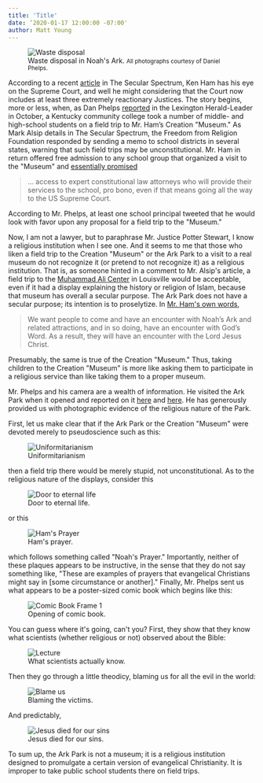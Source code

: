 ```yaml
---
title: 'Title'
date: ‘2020-01-17 12:00:00 -07:00'
author: Matt Young
---
```


<figure>
<img src="/uploads/2019/Waste_Disposal_600.jpg" alt="Waste disposal"/>
<figcaption>Waste disposal in Noah's Ark. <small>All photographs courtesy of Daniel Phelps.</small>
</figcaption>
</figure>

According to a recent <a href="https://www.patheos.com/blogs/secularspectrum/2019/01/kentucky-college-visits-ark-encounter-using-scholarship-funds-ken-ham-hopes-to-provoke-supreme-court-battle/">article</a> in The Secular Spectrum, Ken Ham has his eye on the Supreme Court, and well he might considering that the Court now includes at least three extremely reactionary Justices. The story begins, more or less, when, as Dan Phelps <a href="https://www.kentucky.com/opinion/op-ed/article219526300.html">reported</a> in the Lexington Herald-Leader in October, a Kentucky community college took a number of middle- and high-school students on a field trip to Mr. Ham’s Creation "Museum." As Mark Alsip details in The Secular Spectrum, the Freedom from Religion Foundation responded by sending a memo to school districts in several states, warning that such field trips may be unconstitutional. Mr. Ham in return offered free admission to any school group that organized a visit to the "Museum" and <a href="https://answersingenesis.org/religious-freedom/ffrf-threatens-public-schools-over-visits-to-ark-and-museum/">essentially promised</a> 

<blockquote>... access to expert constitutional law attorneys who will provide their services to the school, pro bono, even if that means going all the way to the US Supreme Court.</blockquote> 

According to Mr. Phelps, at least one school principal tweeted that he would look with favor upon any proposal for a field trip to the "Museum." 

<!--more-->

Now, I am not a lawyer, but to paraphrase Mr. Justice Potter Stewart, I know a religious institution when I see one. And it seems to me that those who liken a field trip to the Creation "Museum" or the Ark Park to a visit to a real museum do not recognize it (or pretend to not recognize it) as a religious institution. That is, as someone hinted in a comment to Mr. Alsip's article, a field trip to the <a href="https://alicenter.org/">Muhammad Ali Center</a> in Louisville would be acceptable, even if it had a display explaining the history or religion of Islam, because that museum has overall a secular purpose. The Ark Park does not have a secular purpose; its intention is to proselytize. In <a href="https://answersingenesis.org/noahs-ark/why-build-ark/">Mr. Ham's own words</a>,

<blockquote>We want people to come and have an encounter with Noah’s Ark and related attractions, and in so doing, have an encounter with God’s Word. As a result, they will have an encounter with the Lord Jesus Christ.</blockquote>

Presumably, the same is true of the Creation "Museum." Thus, taking children to the Creation "Museum" is more like asking them to participate in a religious service than like taking them to a proper museum.

Mr. Phelps and his camera are a wealth of information. He visited the Ark Park when it opened and reported on it <a href="https://pandasthumb.org/archives/2016/07/ark-park-on-ope.html">here</a> and <a href="https://ncse.com/library-resource/kentucky-gets-ark-shaped-second-creation-museum">here</a>. He has generously provided us with photographic evidence of the religious nature of the Park.

First, let us make clear that if the Ark Park or the Creation "Museum" were devoted merely to pseudoscience such as this:

<figure>
<img src="/uploads/2019/Uniformitarianism_600.jpg" alt="Uniformitarianism"/>
<figcaption>Uniformitarianism
</figcaption>
</figure>

then a field trip there would be merely stupid, not unconstitutional. As to the religious nature of the displays, consider this

<figure>
<img src="/uploads/2019/Door_to_Eternal_Life_600.jpg" alt="Door to eternal life"/>
<figcaption>Door to eternal life.
</figcaption>
</figure>

or this
<figure>
<img src="/uploads/2019/Hams_Prayer_600.jpg" alt="Ham's Prayer"/>
<figcaption> Ham's prayer.
</figcaption>
</figure>

which follows something called "Noah's Prayer." Importantly, neither of these plaques appears to be instructive, in the sense that they do not say something like, "These are examples of prayers that evangelical Christians might say in [some circumstance or another]."
Finally, Mr. Phelps sent us what appears to be a poster-sized comic book which begins like this:

<figure>
<img src="/uploads/2019/Comic_Book_1_600.jpg" alt="Comic Book Frame 1"/>
<figcaption> Opening of comic book.
</figcaption>
</figure>

You can guess where it's going, can't you? First, they show that they know what scientists (whether religious or not) observed about the Bible:
<figure>
<img src="/uploads/2019/Lecture_600.jpg" alt="Lecture"/>
<figcaption>What scientists actually know.
</figcaption>
</figure>

Then they go through a little theodicy, blaming us for all the evil in the world:

<figure>
<img src="/uploads/2019/Blame_Us_600.jpg" alt="Blame us"/>
<figcaption>Blaming the victims.
</figcaption>
</figure>

And predictably,

<figure>
<img src="/uploads/2019/Jesus_Died_600.jpg" alt="Jesus died for our sins"/>
<figcaption>Jesus died for our sins.
</figcaption>
</figure>

To sum up, the Ark Park is not a museum; it is a religious institution designed to promulgate a certain version of evangelical Christianity. It is improper to take public school students there on field trips.
